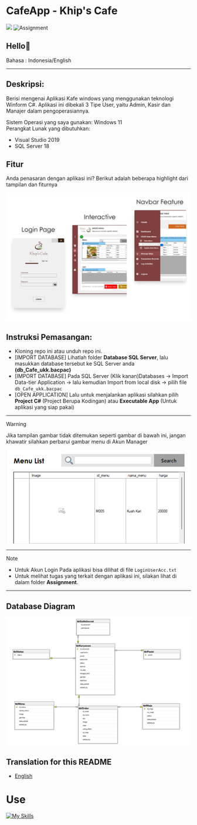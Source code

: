 # CafeApp - Khip's Cafe

![](https://img.shields.io/badge/Type-Desktop%20App%2FAplikasi%20Desktop-purple) <img src="https://img.shields.io/badge/-Assignment-red" alt="Assignment">

## Hello👋

Bahasa : Indonesia/English

---

## Deskripsi:
Berisi mengenai Aplikasi Kafe windows yang menggunakan teknologi Winform C#. Aplikasi ini dibekali 3 Tipe User, yaitu Admin, Kasir dan Manajer dalam pengoperasiannya.

Sistem Operasi yang saya gunakan: Windows 11\
Perangkat Lunak yang dibutuhkan:
- Visual Studio 2019
- SQL Server 18

## Fitur
Anda penasaran dengan aplikasi ini? Berikut adalah beberapa highlight dari tampilan dan fiturnya

![Application Feature!](README_images/CafeApp%20-%20KhipCafe.jpg)


## Instruksi Pemasangan:
- Kloning repo ini atau unduh repo ini.
- [IMPORT DATABASE] Lihatlah folder **Database SQL Server**, lalu masukkan database tersebut ke SQL Server anda **(db_Cafe_ukk.bacpac)**
- [IMPORT DATABASE] Pada SQL Server (Klik kanan)Databases -> Import Data-tier Application -> lalu kemudian Import from local disk -> pilih file `db_Cafe_ukk.bacpac`
- [OPEN APPLICATION] Lalu untuk menjalankan aplikasi silahkan pilih 
  **Project C#** (Project Berupa Kodingan)
  atau
  **Executable App** (Untuk aplikasi yang siap pakai)

---

> [!WARNING]
Jika tampilan gambar tidak ditemukan seperti gambar di bawah ini, jangan khawatir silahkan perbarui gambar menu di Akun Manager

![MenuImage NotFound](/README_images/ImageNotFound.png)


---

> [!NOTE]
> - Untuk Akun Login Pada aplikasi bisa dilihat di file `LoginUserAcc.txt`
> - Untuk melihat tugas yang terkait dengan aplikasi ini, silakan lihat di dalam folder **Assignment**.

---

## Database Diagram

![Database Diagram!](README_images/DatabaseDiagram.png)


## Translation for this README
- [English](./README.en.md)

# Use
[![My Skills](https://skillicons.dev/icons?i=cs,visualstudio)](https://github.com/Khip01)
